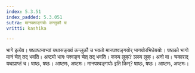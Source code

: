 ```yaml
---
index: 5.3.51
index_padded: 5.3.051
sutra: मानपश्वङ्गयोः कन्लुकौ च
vritti: kashika

---
```

भागे इत्येव। षष्ठाष्टमाभ्यां यथासङ्ख्यं कन्लुकौ च भवतो मानपश्वङ्गयोर् भागयोरभिधेययोः। षष्ठको भागो मानं चेत् तद् भवति। अष्टमो भागः पश्वङ्ग चेत् तद् भवति। कस्य लुक्? ञस्य लुक्। अनो वा। चकाराद् यथाप्राप्तं च। षाष्ठः, षष्ठः। आष्टमः, अष्टमः। मानपश्वङ्गयोः इति किम्? षाष्ठः, षष्ठः। आष्टमः, अष्टमः।